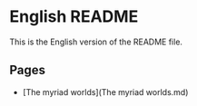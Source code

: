 # English README

This is the English version of the README file.

## Pages

- [The myriad worlds](The myriad worlds.md)

